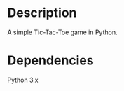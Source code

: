 Description
===========

A simple Tic-Tac-Toe game in Python.

Dependencies
============

Python 3.x
